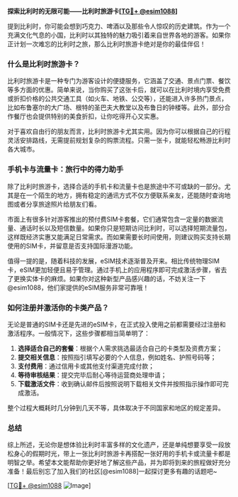 **探索比利时的无限可能——比利时旅游卡[[TG💪+ @esim1088](https://t.me/s/esim1088)]**

提到比利时，你可能会想到巧克力、啤酒以及那些令人惊叹的历史建筑。作为一个充满文化气息的小国，比利时以其独特的魅力吸引着来自世界各地的游客。如果你正计划一次难忘的比利时之旅，那么比利时旅游卡绝对是你的最佳伴侣！

### **什么是比利时旅游卡？**

比利时旅游卡是一种专门为游客设计的便捷服务，它涵盖了交通、景点门票、餐饮等多方面的优惠。简单来说，当你购买了这张卡后，就可以在比利时境内享受免费或折扣价格的公共交通工具（如火车、地铁、公交等），还能进入许多热门景点，比如布鲁塞尔的大广场、根特的圣巴夫大教堂以及布鲁日的钟楼等。此外，部分合作餐厅也会提供特别的美食折扣，让你吃得开心又实惠。

对于喜欢自由行的朋友而言，比利时旅游卡尤其实用。因为你可以根据自己的行程灵活安排路线，无需提前规划复杂的购票流程。只需一张卡，就能轻松畅游比利时各大城市。

### **手机卡与流量卡：旅行中的得力助手**

除了比利时旅游卡，选择合适的手机卡和流量卡也是旅途中不可或缺的一部分。尤其是在一个陌生的地方，拥有稳定的通讯方式不仅方便联系亲友，还能随时查询地图或者分享旅途照片给朋友们看。

市面上有很多针对游客推出的预付费SIM卡套餐，它们通常包含一定量的数据流量、通话时长以及短信数量。如果你只是短期访问比利时，可以选择短期流量包，这样既经济实惠又能满足日常需求。而如果需要长时间使用，则建议购买支持长期使用的SIM卡，并留意是否支持国际漫游功能。

值得一提的是，随着科技的发展，eSIM技术逐渐普及开来。相比传统物理SIM卡，eSIM更加轻便且易于管理。通过手机上的应用程序即可完成激活步骤，省去了更换实体卡的麻烦。如果你对这种新型产品感兴趣的话，不妨关注一下@esim1088，他们家提供的eSIM服务非常可靠哦！

### **如何注册并激活你的卡类产品？**

无论是普通的SIM卡还是先进的eSIM卡，在正式投入使用之前都需要经过注册和激活程序。一般情况下，这些步骤都相当简单明了：

1. **选择适合自己的套餐**：根据个人需求挑选最适合自己的卡类型及资费方案；
2. **提交相关信息**：按照指引填写必要的个人信息，例如姓名、护照号码等；
3. **支付费用**：通过信用卡或其他支付渠道完成付款；
4. **等待审核结果**：提交完毕后耐心等待运营商处理申请；
5. **下载激活文件**：收到确认邮件后按照说明下载相关文件并按照指示操作即可完成激活。

整个过程大概耗时几分钟到几天不等，具体取决于不同国家和地区的规定差异。

### **总结**

综上所述，无论你是想体验比利时丰富多样的文化遗产，还是单纯想要享受一段放松身心的假期时光，带上一张比利时旅游卡再搭配一张好用的手机卡或流量卡都是明智之举。希望本文能帮助你更好地了解这些产品，并为即将到来的旅程做好充分准备！最后别忘了加入我们的社区[@esim1088]一起探讨更多有趣的话题吧~

[[TG💪+ @esim1088](https://t.me/s/esim1088) ![Image](https://i.postimg.cc/4NQfJmqS/Snipaste-2025-05-13-00-14-12.png)]